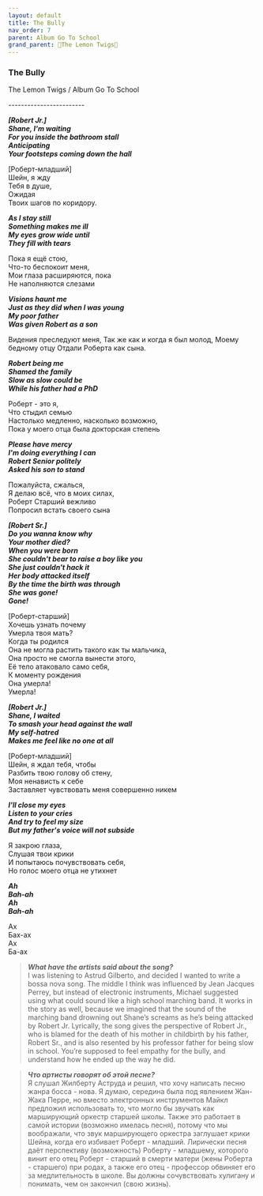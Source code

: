 ```yaml
---  
layout: default  
title: The Bully  
nav_order: 7  
parent: Album Go To School  
grand_parent: 🍋The Lemon Twigs🍋  
---  
```


### **The Bully**
<p>
The Lemon Twigs	/ Album Go To School
</p>
------------------------

**_[Robert Jr.]  
Shane, I'm waiting  
For you inside the bathroom stall  
Anticipating  
Your footsteps coming down the hall_**  

[Роберт-младший]  
Шейн, я жду  
Тебя  в душе,  
Ожидая  
Твоих шагов по коридору.  

**_As I stay still  
Something makes me ill  
My eyes grow wide until  
They fill with tears_**  

Пока я ещё стою,  
Что-то беспокоит меня,  
Мои глаза расширяются, пока  
Не наполняются слезами  

**_Visions haunt me  
Just as they did when I was young  
My poor father  
Was given Robert as a son_**  

Видения преследуют меня,
Так же как и когда я был молод,
Моему бедному отцу
Отдали Роберта как сына.

**_Robert being me  
Shamed the family  
Slow as slow could be  
While his father had a PhD_**  

Роберт - это я,  
Что стыдил семью  
Настолько медленно, насколько возможно,  
Пока у моего отца была докторская степень  

**_Please have mercy  
I'm doing everything I can  
Robert Senior politely  
Asked his son to stand_**  

Пожалуйста, сжалься,  
Я делаю всё, что в моих силах,  
Роберт Старший вежливо  
Попросил встать своего сына  

**_[Robert Sr.]  
Do you wanna know why  
Your mother died?  
When you were born  
She couldn't bear to raise a boy like you  
She just couldn't hack it  
Her body attacked itself  
By the time the birth was through  
She was gone!  
Gone!_**  

[Роберт-старший]  
Хочешь узнать почему  
Умерла твоя мать?  
Когда ты родился  
Она не могла растить такого как ты мальчика,  
Она просто не смогла вынести этого,  
Её тело атаковало само себя,  
К моменту рождения  
Она умерла!  
Умерла!  

**_[Robert Jr.]  
Shane, I waited  
To smash your head against the wall  
My self-hatred  
Makes me feel like no one at all_**  

[Роберт-младший]  
Шейн, я ждал тебя, чтобы  
Разбить твою голову об стену,  
Моя ненависть к себе  
Заставляет чувствовать меня совершенно никем  

**_I'll close my eyes  
Listen to your cries  
And try to feel my size  
But my father's voice will not subside_**  

Я закрою глаза,  
Слушая твои крики  
И попытаюсь почувствовать себя,  
Но голос моего отца не утихнет  

**_Ah  
Bah-ah  
Ah  
Bah-ah_**  

Ах  
Бах-ах  
Ах  
Ба-ах  

> **_What have the artists said about the song?_**  
I was listening to Astrud Gilberto, and decided I wanted to write a bossa nova song. The middle I think was influenced by Jean Jacques Perrey, but instead of electronic instruments, Michael suggested using what could sound like a high school marching band. It works in the story as well, because we imagined that the sound of the marching band drowning out Shane’s screams as he’s being attacked by Robert Jr. Lyrically, the song gives the perspective of Robert Jr., who is blamed for the death of his mother in childbirth by his father, Robert Sr., and is also resented by his professor father for being slow in school. You’re supposed to feel empathy for the bully, and understand how he ended up the way he did.

> **_Что артисты говорят об этой песне?_**  
 Я слушал Жилберту Аструда и решил, что хочу написать песню жанра босса - нова. Я думаю, середина была под явлением Жан-Жака Перре, но вместо электронных инструментов  Майкл предложил использовать то, что могло бы звучать как марширующий оркестр старшей школы. Также это работает в самой истории (возможно имелась песня),  потому что мы воображали, что звук марширующего оркестра заглушает крики Шейна, когда его избивает Роберт - младший. Лирически песня даёт перспективу (возможность) Роберту - младшему, которого винит его отец Роберт - старший в смерти матери (жены Роберта - старшего) при родах, а также его отец - профессор обвиняет его за медлительность в школе. Вы должны сочувствовать хулигану и понимать, чем он закончил (свою жизнь). 
